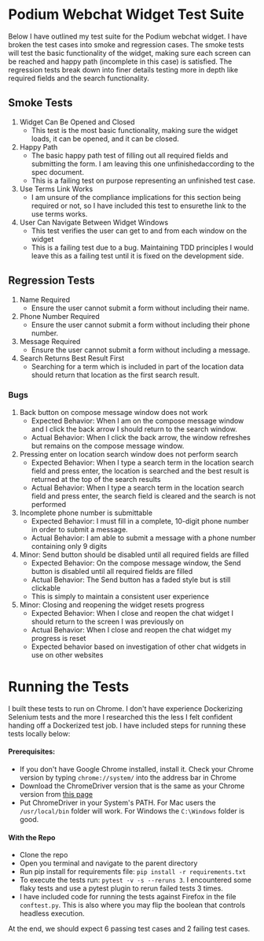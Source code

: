 # Podium Webchat Widget Test Suite
Below I have outlined my test suite for the Podium webchat widget. I have broken the test cases into smoke and regression cases.
The smoke tests will test the basic functionality of the widget, making sure each screen can be reached and happy path (incomplete in this case) is
satisfied. The regression tests break down into finer details testing more in depth like required fields and the search functionality.

## Smoke Tests
1. Widget Can Be Opened and Closed
   - This test is the most basic functionality, making sure the widget loads, it can be opened, and it can be closed.
2. Happy Path
   - The basic happy path test of filling out all required fields and submitting the form. I am leaving this one unfinishedaccording to the spec document.
   - This is a failing test on purpose representing an unfinished test case.
3. Use Terms Link Works
   - I am unsure of the compliance implications for this section being required or not, so I have included this test to ensurethe link to the use terms works.
4. User Can Navigate Between Widget Windows
   - This test verifies the user can get to and from each window on the widget
   - This is a failing test due to a bug. Maintaining TDD principles I would leave this as a failing test until it is fixed on the development side.

## Regression Tests
1. Name Required
   - Ensure the user cannot submit a form without including their name.
2. Phone Number Required
   - Ensure the user cannot submit a form without including their phone number.
3. Message Required
   - Ensure the user cannot submit a form without including a message.
4. Search Returns Best Result First
   - Searching for a term which is included in part of the location data should return that location as the first search result.

### Bugs
1. Back button on compose message window does not work
   - Expected Behavior: When I am on the compose message window and I click the back arrow I should return to the search window.
   - Actual Behavior: When I click the back arrow, the window refreshes but remains on the compose message window.
2. Pressing enter on location search window does not perform search
   - Expected Behavior: When I type a search term in the location search field and press enter, the location is searched and the best result is returned at the top of the search results
   - Actual Behavior: When I type a search term in the location search field and press enter, the search field is cleared and the search is not performed
3. Incomplete phone number is submittable
   - Expected Behavior: I must fill in a complete, 10-digit phone number in order to submit a message.
   - Actual Behavior: I am able to submit a message with a phone number containing only 9 digits
4. Minor: Send button should be disabled until all required fields are filled
   - Expected Behavior: On the compose message window, the Send button is disabled until all required fields are filled
   - Actual Behavior: The Send button has a faded style but is still clickable
   - This is simply to maintain a consistent user experience
5. Minor: Closing and reopening the widget resets progress
   - Expected Behavior: When I close and reopen the chat widget I should return to the screen I was previously on
   - Actual Behavior: When I close and reopen the chat widget my progress is reset
   - Expected behavior based on investigation of other chat widgets in use on other websites

# Running the Tests
I built these tests to run on Chrome. I don't have experience Dockerizing Selenium tests and the more I researched this the less I felt confident handing off a Dockerized test job. I have included steps for running these tests locally below:
#### Prerequisites:
  - If you don't have Google Chrome installed, install it. Check your Chrome version by typing `chrome://system/` into the address bar in Chrome
  - Download the ChromeDriver version that is the same as your Chrome version from [this page](https://sites.google.com/chromium.org/driver/?pli=1)
  - Put ChromeDriver in your System's PATH. For Mac users the `/usr/local/bin` folder will work. For Windows the `C:\Windows` folder is good.
#### With the Repo
  - Clone the repo
  - Open you terminal and navigate to the parent directory
  - Run pip install for requirements file: `pip install -r requirements.txt`
  - To execute the tests run: `pytest -v -s --reruns 3`. I encountered some flaky tests and use a pytest plugin to rerun failed tests 3 times.
  - I have included code for running the tests against Firefox in the file `conftest.py`. This is also where you may flip the boolean that controls headless execution.

At the end, we should expect 6 passing test cases and 2 failing test cases.

